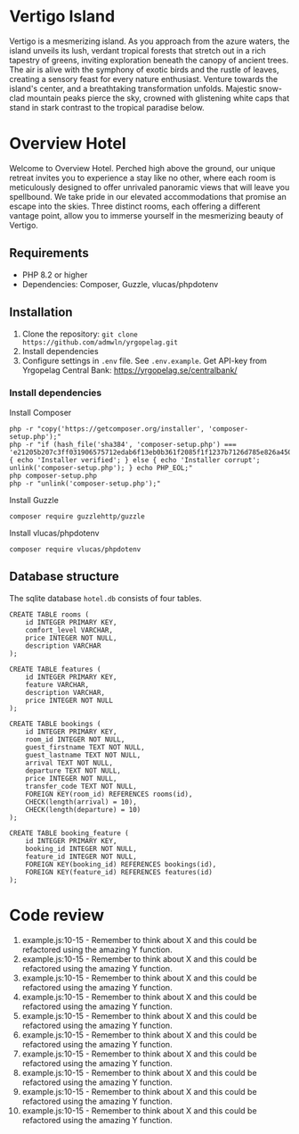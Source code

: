 # Vertigo Island

Vertigo is a mesmerizing island. As you approach from the azure waters, the island unveils its lush, verdant tropical forests that stretch out in a rich tapestry of greens, inviting exploration beneath the canopy of ancient trees. The air is alive with the symphony of exotic birds and the rustle of leaves, creating a sensory feast for every nature enthusiast. Venture towards the island's center, and a breathtaking transformation unfolds. Majestic snow-clad mountain peaks pierce the sky, crowned with glistening white caps that stand in stark contrast to the tropical paradise below.

# Overview Hotel

Welcome to Overview Hotel. Perched high above the ground, our unique retreat invites you to experience a stay like no other, where each room is meticulously designed to offer unrivaled panoramic views that will leave you spellbound. We take pride in our elevated accommodations that promise an escape into the skies. Three distinct rooms, each offering a different vantage point, allow you to immerse yourself in the mesmerizing beauty of Vertigo.

## Requirements

-   PHP 8.2 or higher
-   Dependencies: Composer, Guzzle, vlucas/phpdotenv

## Installation

1. Clone the repository: `git clone https://github.com/admwln/yrgopelag.git`
2. Install dependencies
3. Configure settings in `.env` file. See `.env.example`. Get API-key from Yrgopelag Central Bank: https://yrgopelag.se/centralbank/

### Install dependencies

Install Composer

```
php -r "copy('https://getcomposer.org/installer', 'composer-setup.php');"
php -r "if (hash_file('sha384', 'composer-setup.php') === 'e21205b207c3ff031906575712edab6f13eb0b361f2085f1f1237b7126d785e826a450292b6cfd1d64d92e6563bbde02') { echo 'Installer verified'; } else { echo 'Installer corrupt'; unlink('composer-setup.php'); } echo PHP_EOL;"
php composer-setup.php
php -r "unlink('composer-setup.php');"
```

Install Guzzle

```
composer require guzzlehttp/guzzle
```

Install vlucas/phpdotenv

```
composer require vlucas/phpdotenv
```

## Database structure

The sqlite database `hotel.db` consists of four tables.

```
CREATE TABLE rooms (
    id INTEGER PRIMARY KEY,
    comfort_level VARCHAR,
    price INTEGER NOT NULL,
    description VARCHAR
);

CREATE TABLE features (
    id INTEGER PRIMARY KEY,
    feature VARCHAR,
    description VARCHAR,
    price INTEGER NOT NULL
);

CREATE TABLE bookings (
    id INTEGER PRIMARY KEY,
    room_id INTEGER NOT NULL,
    guest_firstname TEXT NOT NULL,
    guest_lastname TEXT NOT NULL,
    arrival TEXT NOT NULL,
    departure TEXT NOT NULL,
    price INTEGER NOT NULL,
    transfer_code TEXT NOT NULL,
	FOREIGN KEY(room_id) REFERENCES rooms(id),
    CHECK(length(arrival) = 10),
    CHECK(length(departure) = 10)
);

CREATE TABLE booking_feature (
	id INTEGER PRIMARY KEY,
	booking_id INTEGER NOT NULL,
	feature_id INTEGER NOT NULL,
	FOREIGN KEY(booking_id) REFERENCES bookings(id),
	FOREIGN KEY(feature_id) REFERENCES features(id)
);
```

# Code review

1. example.js:10-15 - Remember to think about X and this could be refactored using the amazing Y function.
2. example.js:10-15 - Remember to think about X and this could be refactored using the amazing Y function.
3. example.js:10-15 - Remember to think about X and this could be refactored using the amazing Y function.
4. example.js:10-15 - Remember to think about X and this could be refactored using the amazing Y function.
5. example.js:10-15 - Remember to think about X and this could be refactored using the amazing Y function.
6. example.js:10-15 - Remember to think about X and this could be refactored using the amazing Y function.
7. example.js:10-15 - Remember to think about X and this could be refactored using the amazing Y function.
8. example.js:10-15 - Remember to think about X and this could be refactored using the amazing Y function.
9. example.js:10-15 - Remember to think about X and this could be refactored using the amazing Y function.
10. example.js:10-15 - Remember to think about X and this could be refactored using the amazing Y function.
